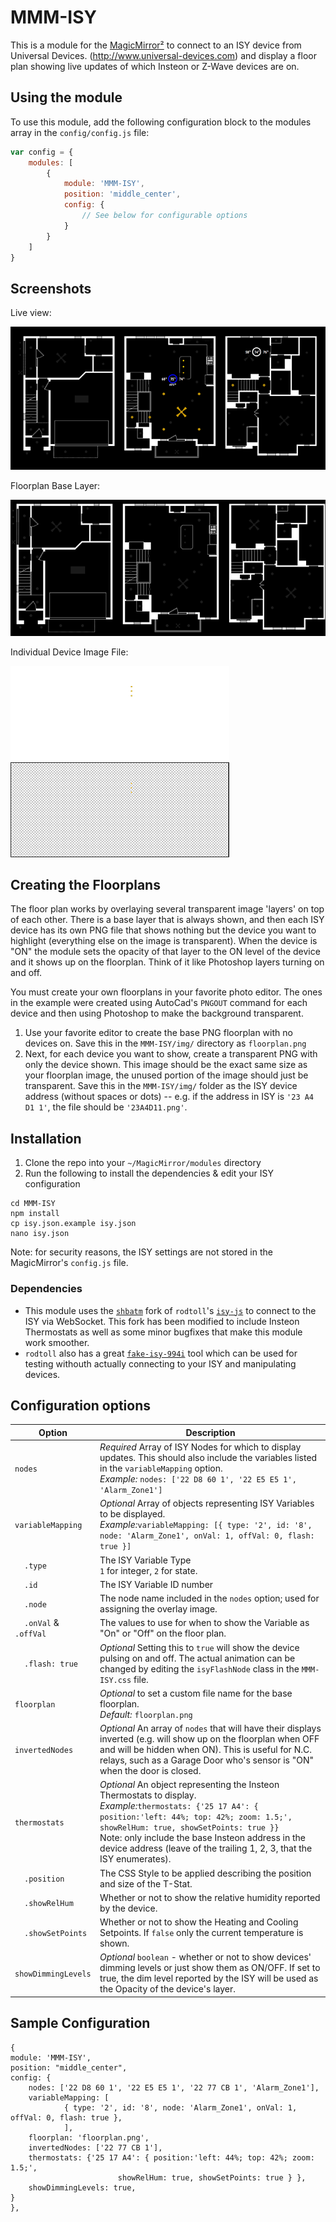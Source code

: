 # MMM-ISY

This is a module for the [MagicMirror²](https://github.com/MichMich/MagicMirror/) to connect to an ISY device from Universal Devices. (http://www.universal-devices.com) and display a floor plan showing live updates of which Insteon or Z-Wave devices are on.

## Using the module

To use this module, add the following configuration block to the modules array in the `config/config.js` file:
```js
var config = {
    modules: [
        {
            module: 'MMM-ISY',
            position: 'middle_center',
            config: {
                // See below for configurable options
            }
        }
    ]
}
```

## Screenshots
Live view:

![](https://raw.githubusercontent.com/shbatm/MMM-ISY/master/screenshots/floorplan_preview.png)

Floorplan Base Layer:

![](https://raw.githubusercontent.com/shbatm/MMM-ISY/master/screenshots/floorplan.png)

Individual Device Image File:

![](https://raw.githubusercontent.com/shbatm/MMM-ISY/master/screenshots/22D8601.png) ![](https://raw.githubusercontent.com/shbatm/MMM-ISY/master/screenshots/22D8601_background.png)

## Creating the Floorplans
The floor plan works by overlaying several transparent image 'layers' on top of each other.  There is a base layer that is always shown, and then each ISY device has its own PNG file that shows nothing but the device you want to highlight (everything else on the image is transparent).  When the device is "ON" the module sets the opacity of that layer to the ON level of the device and it shows up on the floorplan.  Think of it like Photoshop layers turning on and off.

You must create your own floorplans in your favorite photo editor.  The ones in the example were created using AutoCad's `PNGOUT` command for each device and then using Photoshop to make the background transparent.

1. Use your favorite editor to create the base PNG floorplan with no devices on. Save this in the `MMM-ISY/img/` directory as `floorplan.png`
2. Next, for each device you want to show, create a transparent PNG with only the device shown. This image should be the exact same size as your floorplan image, the unused portion of the image should just be transparent.  Save this in the `MMM-ISY/img/` folder as the ISY device address (without spaces or dots) -- e.g. if the address in ISY is `'23 A4 D1 1'`, the file should be `'23A4D11.png'`.

## Installation

1. Clone the repo into your `~/MagicMirror/modules` directory
2. Run the following to install the dependencies & edit your ISY configuration
```
cd MMM-ISY
npm install
cp isy.json.example isy.json
nano isy.json
```
Note: for security reasons, the ISY settings are not stored in the MagicMirror's `config.js` file.

### Dependencies
- This module uses the [`shbatm`](https://github.com/shbatm/isy-js) fork of `rodtoll`'s [`isy-js`](https://github.com/rodtoll/isy-js) to connect to the ISY via WebSocket. This fork has been modified to include Insteon Thermostats as well as some minor bugfixes that make this module work smoother. 
- `rodtoll` also has a great [`fake-isy-994i`](https://github.com/rodtoll/fake-isy-994i/) tool which can be used for testing withouth actually connecting to your ISY and manipulating devices.

## Configuration options

| Option           | Description
|----------------- |-----------
| `nodes`        | *Required* Array of ISY Nodes for which to display updates.  This should also include the variables listed in the `variableMapping` option.<br />*Example:* `nodes: ['22 D8 60 1', '22 E5 E5 1', 'Alarm_Zone1']`
| `variableMapping`        | *Optional* Array of objects representing ISY Variables to be displayed.<br>*Example:*`variableMapping: [{ type: '2', id: '8', node: 'Alarm_Zone1', onVal: 1, offVal: 0, flash: true }]`
| &nbsp;&nbsp;&nbsp;&nbsp;`.type` | The ISY Variable Type<br />`1` for integer, `2` for state.
| &nbsp;&nbsp;&nbsp;&nbsp;`.id` | The ISY Variable ID number
| &nbsp;&nbsp;&nbsp;&nbsp;`.node` | The node name included in the `nodes` option; used for assigning the overlay image.
| &nbsp;&nbsp;&nbsp;&nbsp;`.onVal` & `.offVal` | The values to use for when to show the Variable as "On" or "Off" on the floor plan.
| &nbsp;&nbsp;&nbsp;&nbsp;`.flash: true` | *Optional* Setting this to `true` will show the device pulsing on and off. The actual animation can be changed by editing the `isyFlashNode` class in the `MMM-ISY.css` file.
| `floorplan` | *Optional* to set a custom file name for the base floorplan.<br/>*Default:* `floorplan.png`
| `invertedNodes` | *Optional* An array of `nodes` that will have their displays inverted (e.g. will show up on the floorplan when OFF and will be hidden when ON). This is useful for N.C. relays, such as a Garage Door who's sensor is "ON" when the door is closed.
| `thermostats` | *Optional* An object representing the Insteon Thermostats to display.<br />*Example:*`thermostats: {'25 17 A4': { position:'left: 44%; top: 42%; zoom: 1.5;', showRelHum: true, showSetPoints: true }}`<br />Note: only include the base Insteon address in the device address (leave of the trailing 1, 2, 3, that the ISY enumerates).
| &nbsp;&nbsp;&nbsp;&nbsp;`.position` | The CSS Style to be applied describing the position and size of the T-Stat.
| &nbsp;&nbsp;&nbsp;&nbsp;`.showRelHum` | Whether or not to show the relative humidity reported by the device.
| &nbsp;&nbsp;&nbsp;&nbsp;`.showSetPoints` | Whether or not to show the Heating and Cooling Setpoints. If `false` only the current temperature is shown.
| `showDimmingLevels` | *Optional* `boolean` - whether or not to show devices' dimming levels or just show them as ON/OFF.  If set to true, the dim level reported by the ISY will be used as the Opacity of the device's layer.

## Sample Configuration
```
{
module: 'MMM-ISY',
position: "middle_center",
config: {
    nodes: ['22 D8 60 1', '22 E5 E5 1', '22 77 CB 1', 'Alarm_Zone1'],
    variableMapping: [ 
            { type: '2', id: '8', node: 'Alarm_Zone1', onVal: 1, offVal: 0, flash: true },
            ],
    floorplan: 'floorplan.png',
    invertedNodes: ['22 77 CB 1'],
    thermostats: {'25 17 A4': { position:'left: 44%; top: 42%; zoom: 1.5;', 
                        showRelHum: true, showSetPoints: true } },
    showDimmingLevels: true,
}
},
```